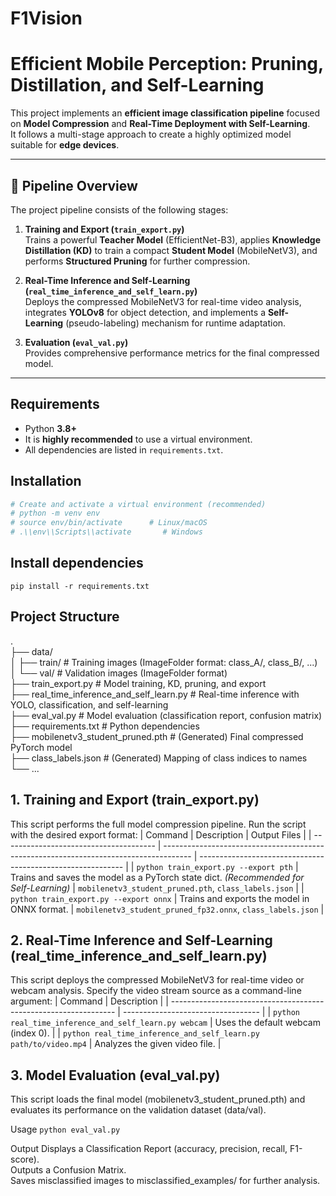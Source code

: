 # F1Vision

# Efficient Mobile Perception: Pruning, Distillation, and Self-Learning

This project implements an **efficient image classification pipeline** focused on **Model Compression** and **Real-Time Deployment with Self-Learning**.  
It follows a multi-stage approach to create a highly optimized model suitable for **edge devices**.

---

## 🧩 Pipeline Overview

The project pipeline consists of the following stages:

1. **Training and Export (`train_export.py`)**  
   Trains a powerful **Teacher Model** (EfficientNet-B3), applies **Knowledge Distillation (KD)** to train a compact **Student Model** (MobileNetV3), and performs **Structured Pruning** for further compression.

2. **Real-Time Inference and Self-Learning (`real_time_inference_and_self_learn.py`)**  
   Deploys the compressed MobileNetV3 for real-time video analysis, integrates **YOLOv8** for object detection, and implements a **Self-Learning** (pseudo-labeling) mechanism for runtime adaptation.

3. **Evaluation (`eval_val.py`)**  
   Provides comprehensive performance metrics for the final compressed model.

---


## Requirements

- Python **3.8+**
- It is **highly recommended** to use a virtual environment.
- All dependencies are listed in `requirements.txt`.

## Installation

```bash
# Create and activate a virtual environment (recommended)
# python -m venv env
# source env/bin/activate      # Linux/macOS
# .\\env\\Scripts\\activate       # Windows
```

## Install dependencies
`pip install -r requirements.txt`

## Project Structure

<p data-start="206" data-end="849">.<br>
├── data/<br>
│   ├── train/            # Training images (ImageFolder format: class_A/, class_B/, ...)<br>
│   └── val/              # Validation images (ImageFolder format)<br>
├── train_export.py       # Model training, KD, pruning, and export<br>
├── real_time_inference_and_self_learn.py # Real-time inference with YOLO, classification, and self-learning<br>
├── eval_val.py           # Model evaluation (classification report, confusion matrix)<br>
├── requirements.txt      # Python dependencies<br>
├── mobilenetv3_student_pruned.pth  # (Generated) Final compressed PyTorch model<br>
├── class_labels.json     # (Generated) Mapping of class indices to names<br>
└── ...</p>

## 1. Training and Export (train_export.py)

This script performs the full model compression pipeline.
Run the script with the desired export format:
| Command                                | Description                                                                           | Output Files                                                |
| -------------------------------------- | ------------------------------------------------------------------------------------- | ----------------------------------------------------------- |
| `python train_export.py --export pth`  | Trains and saves the model as a PyTorch state dict. *(Recommended for Self-Learning)* | `mobilenetv3_student_pruned.pth`, `class_labels.json`       |
| `python train_export.py --export onnx` | Trains and exports the model in ONNX format.                                          | `mobilenetv3_student_pruned_fp32.onnx`, `class_labels.json` |

## 2. Real-Time Inference and Self-Learning (real_time_inference_and_self_learn.py)

This script deploys the compressed MobileNetV3 for real-time video or webcam analysis.
Specify the video stream source as a command-line argument:
| Command                                                          | Description                        |
| ---------------------------------------------------------------- | ---------------------------------- |
| `python real_time_inference_and_self_learn.py webcam`            | Uses the default webcam (index 0). |
| `python real_time_inference_and_self_learn.py path/to/video.mp4` | Analyzes the given video file.     |

## 3. Model Evaluation (eval_val.py)

This script loads the final model (mobilenetv3_student_pruned.pth) and evaluates its performance on the validation dataset (data/val).

Usage
`python eval_val.py`

Output
Displays a Classification Report (accuracy, precision, recall, F1-score).<br />
Outputs a Confusion Matrix.<br />
Saves misclassified images to misclassified_examples/ for further analysis.<br />

